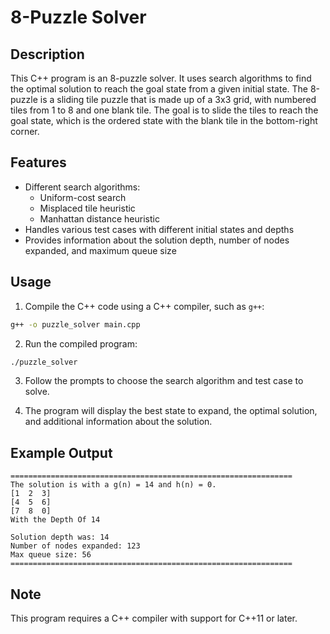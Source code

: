 # 8-Puzzle Solver

## Description

This C++ program is an 8-puzzle solver. It uses search algorithms to find the optimal solution to reach the goal state from a given initial state. The 8-puzzle is a sliding tile puzzle that is made up of a 3x3 grid, with numbered tiles from 1 to 8 and one blank tile. The goal is to slide the tiles to reach the goal state, which is the ordered state with the blank tile in the bottom-right corner.

## Features

- Different search algorithms:
  - Uniform-cost search
  - Misplaced tile heuristic
  - Manhattan distance heuristic
- Handles various test cases with different initial states and depths
- Provides information about the solution depth, number of nodes expanded, and maximum queue size

## Usage

1. Compile the C++ code using a C++ compiler, such as `g++`:

```sh
g++ -o puzzle_solver main.cpp
```

2. Run the compiled program:

```sh
./puzzle_solver
```

3. Follow the prompts to choose the search algorithm and test case to solve.

4. The program will display the best state to expand, the optimal solution, and additional information about the solution.

## Example Output

```
===============================================================
The solution is with a g(n) = 14 and h(n) = 0.
[1  2  3]
[4  5  6]
[7  8  0]
With the Depth Of 14

Solution depth was: 14
Number of nodes expanded: 123
Max queue size: 56
===============================================================
```

## Note

This program requires a C++ compiler with support for C++11 or later.
